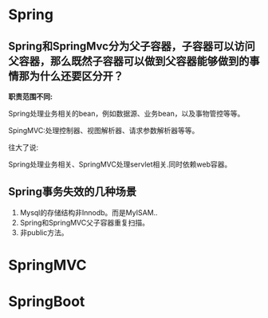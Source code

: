 # Spring

## Spring和SpringMvc分为父子容器，子容器可以访问父容器，那么既然子容器可以做到父容器能够做到的事情那为什么还要区分开？

**职责范围不同:**

Spring处理业务相关的bean，例如数据源、业务bean，以及事物管控等等。

SpingMVC:处理控制器、视图解析器、请求参数解析器等等。

往大了说:

Spring处理业务相关、SpringMVC处理servlet相关.同时依赖web容器。

## Spring事务失效的几种场景

1. Mysql的存储结构非Innodb。而是MyISAM..
2. Spring和SpringMVC父子容器重复扫描。
3. 非public方法。

# SpringMVC





# SpringBoot